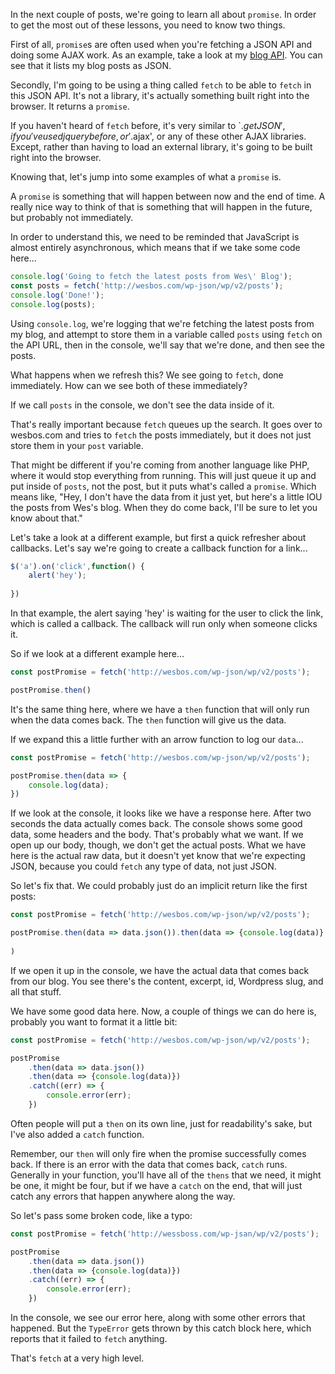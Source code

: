 In the next couple of posts, we're going to learn all about `promise`. In order to get the most out of these lessons, you need to know two things. 

First of all, `promise`s are often used when you're fetching a JSON API and doing some AJAX work. As an example, take a look at my [blog API](http://wesbos.com/wp-json/wp/v2/posts). You can see that it lists my blog posts as JSON.
 
Secondly, I'm going to be using a thing called `fetch` to be able to `fetch` in this JSON API. It's not a library, it's actually something built right into the browser. It returns a `promise`.

If you haven't heard of `fetch` before, it's very similar to `$.getJSON', if you've used jquery before, or '$.ajax', or any of these other AJAX libraries. Except, rather than having to load an external library, it's going to be built right into the browser.

Knowing that, let's jump into some examples of what a `promise` is. 

A `promise` is something that will happen between now and the end of time. A really nice way to think of that is something that will happen in the future, but probably not immediately.

In order to understand this, we need to be reminded that JavaScript is almost entirely asynchronous, which means that if we take some code here...

```js
console.log('Going to fetch the latest posts from Wes\' Blog');
const posts = fetch('http://wesbos.com/wp-json/wp/v2/posts');
console.log('Done!');
console.log(posts);
```

Using `console.log`, we're logging that we're fetching the latest posts from my blog, and attempt to store them in a variable called `posts` using `fetch` on the API URL, then in the console, we'll say that we're done, and then see the posts.

What happens when we refresh this? We see going to `fetch`, done immediately. How can we see both of these immediately?

If we call `posts` in the console, we don't see the data inside of it.

That's really important because `fetch` queues up the search. It goes over to wesbos.com and tries to `fetch` the posts immediately, but it does not just store them in your `post` variable.

That might be different if you're coming from another language like PHP, where it would stop everything from running. This will just queue it up and put inside of `posts`, not the post, but it puts what's called a `promise`. Which means like, "Hey, I don't have the data from it just yet, but here's a little IOU the posts from Wes's blog. When they do come back, I'll be sure to let you know about that."

Let's take a look at a different example, but first a quick refresher about callbacks. Let's say we're going to create a callback function for a link...

```js
$('a').on('click',function() {
    alert('hey');
    
})
```

In that example, the alert saying 'hey' is waiting for the user to click the link, which is called a callback. The callback will run only when someone clicks it.

So if we look at a different example here...

```js
const postPromise = fetch('http://wesbos.com/wp-json/wp/v2/posts');

postPromise.then()
```

It's the same thing here, where we have a `then` function that will only run when the data comes back. The `then` function will give us the data. 


If we expand this a little further with an arrow function to log our `data`...

```js
const postPromise = fetch('http://wesbos.com/wp-json/wp/v2/posts');

postPromise.then(data => {
    console.log(data);
})
```

If we look at the console, it looks like we have a response here. After two seconds the data actually comes back. The console shows some good data, some headers and the body. That's probably what we want. If we open up our body, though, we don't get the actual posts. What we have here is the actual raw data, but it doesn't yet know that we're expecting JSON, because you could `fetch` any type of data, not just JSON. 

So let's fix that. We could probably just do an implicit return like the first posts:

```js
const postPromise = fetch('http://wesbos.com/wp-json/wp/v2/posts');

postPromise.then(data => data.json()).then(data => {console.log(data)}
    
)
```

If we open it up in the console, we have the actual data that comes back from our blog. You see there's the content, excerpt, id, Wordpress slug, and all that stuff. 

We have some good data here. Now, a couple of things we can do here is, probably you want to format it a little bit:

```js
const postPromise = fetch('http://wesbos.com/wp-json/wp/v2/posts');

postPromise
    .then(data => data.json())
    .then(data => {console.log(data)})
    .catch((err) => {
        console.error(err);
    })
```

Often people will put a `then` on its own line, just for readability's sake, but I've also added a `catch` function. 

Remember, our `then` will only fire when the promise successfully comes back. If there is an error with the data that comes back, `catch` runs. Generally in your function, you'll have all of the `thens` that we need, it might be one, it might be four, but if we have a `catch` on the end, that will just catch any errors that happen anywhere along the way. 

So let's pass some broken code, like a typo:

```js
const postPromise = fetch('http://wessboss.com/wp-jsan/wp/v2/posts');

postPromise
    .then(data => data.json())
    .then(data => {console.log(data)})
    .catch((err) => {
        console.error(err);
    })
```

In the console, we see our error here, along with some other errors that happened. But the `TypeError` gets thrown by this catch block here, which reports that it failed to `fetch` anything.

That's `fetch` at a very high level.